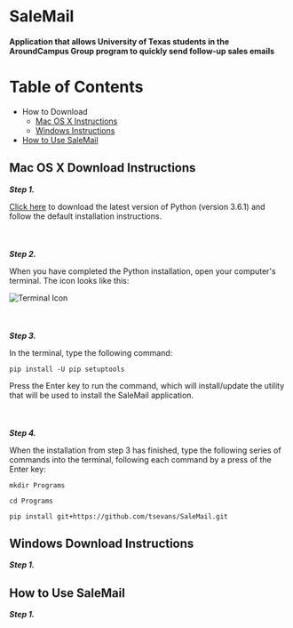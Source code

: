 # SaleMail
#### Application that allows University of Texas students in the AroundCampus Group program to quickly send follow-up sales emails

Table of Contents
=================

  * How to Download
    * [Mac OS X Instructions](#mac-os-x-download-instructions)
    * [Windows Instructions](#windows-download-instructions)
  * [How to Use SaleMail](#how-to-use-salemail)

## Mac OS X Download Instructions

___Step 1.___ 

[Click here](https://www.python.org/ftp/python/3.6.1/python-3.6.1-macosx10.6.pkg) to download the latest version of Python (version 3.6.1) and follow the default installation instructions.
<br></br>
<br></br>
___Step 2.___ 

When you have completed the Python installation, open your computer's terminal. The icon looks like this: 

![Terminal Icon](http://media.idownloadblog.com/wp-content/uploads/2015/01/Terminal-icon-Yosemite-220x220.png)
<br></br>
<br></br>
___Step 3.___ 

In the terminal, type the following command:
```
pip install -U pip setuptools
```
Press the Enter key to run the command, which will install/update the utility that will be used to install the SaleMail application.
<br></br>
<br></br>
___Step 4.___

When the installation from step 3 has finished, type the following series of commands into the terminal, following each command by a press of the Enter key:
```
mkdir Programs
```
```
cd Programs
```
```
pip install git+https://github.com/tsevans/SaleMail.git
```


## Windows Download Instructions

___Step 1.___ 


## How to Use SaleMail

___Step 1.___ 
